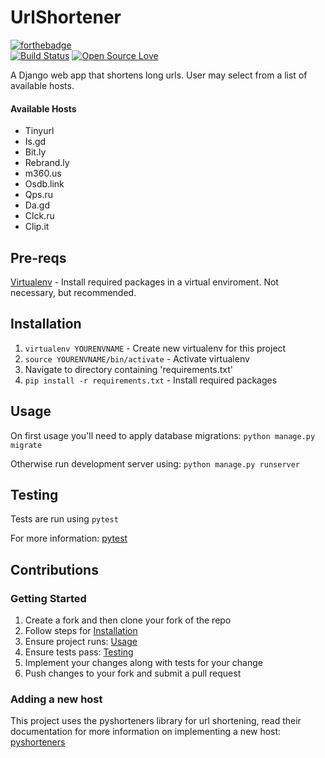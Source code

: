 # UrlShortener 
[![forthebadge](http://forthebadge.com/badges/built-with-swag.svg)](http://forthebadge.com)     
[![Build Status](https://travis-ci.org/p53ud0k0d3/UrlShortener.svg?branch=master)](https://travis-ci.org/p53ud0k0d3/UrlShortener)     [![Open Source Love](https://badges.frapsoft.com/os/v1/open-source.svg?v=102)](https://github.com/ellerbrock/open-source-badge/)

A Django web app that shortens long urls. User may select from a list of available hosts. 

#### Available Hosts
- Tinyurl
- Is.gd
- Bit.ly
- Rebrand.ly
- m360.us
- Osdb.link
- Qps.ru 
- Da.gd
- Clck.ru
- Clip.it

## Pre-reqs

[Virtualenv](https://virtualenv.pypa.io/en/stable/) - Install required packages in a virtual enviroment. Not necessary, but recommended. 

## Installation

1. `virtualenv YOURENVNAME` - Create new virtualenv for this project
2. `source YOURENVNAME/bin/activate` - Activate virtualenv
3. Navigate to directory containing 'requirements.txt'
4. `pip install -r requirements.txt` - Install required packages

## Usage


On first usage you'll need to apply database migrations: `python manage.py migrate`

Otherwise run development server using: `python manage.py runserver`

## Testing

Tests are run using `pytest`

For more information: [pytest](https://docs.pytest.org/en/latest/contents.html)


## Contributions
### Getting Started
1. Create a fork and then clone your fork of the repo
2. Follow steps for [Installation](#installation)
3. Ensure project runs: [Usage](#usage)
4. Ensure tests pass: [Testing](#testing)
5. Implement your changes along with tests for your change
6. Push changes to your fork and submit a pull request


### Adding a new host
This project uses the pyshorteners library for url shortening, read their documentation for more information on implementing a new host: [pyshorteners](https://pyshorteners.readthedocs.io/en/latest/)
